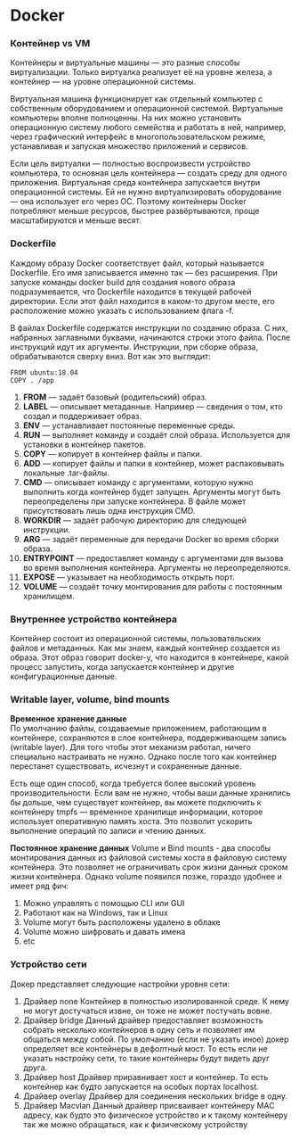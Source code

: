 # Docker
### Контейнер vs VM
Контейнеры и виртуальные машины — это разные способы виртуализации. Только виртуалка реализует её на уровне железа, а 
контейнер — на уровне операционной системы.

Виртуальная машина функционирует как отдельный компьютер с собственным оборудованием и операционной системой. Виртуальные 
компьютеры вполне полноценны. На них можно установить операционную систему любого семейства и работать в ней, 
например, через графический интерфейс в многопользовательском режиме, устанавливая и запуская множество приложений и 
сервисов.

Если цель виртуалки — полностью воспроизвести устройство компьютера, то основная цель контейнера — создать среду для 
одного приложения. Виртуальная среда контейнера запускается внутри операционной системы. Ей не нужно виртуализировать 
оборудование — она использует его через ОС. Поэтому контейнеры Docker потребляют меньше ресурсов, быстрее развёртываются, 
проще масштабируются и меньше весят.

### Dockerfile
Каждому образу Docker соответствует файл, который называется Dockerfile. Его имя записывается именно так — без 
расширения. При запуске команды docker build для создания нового образа подразумевается, что Dockerfile находится в 
текущей рабочей директории. Если этот файл находится в каком-то другом месте, его расположение можно указать с 
использованием флага -f.

В файлах Dockerfile содержатся инструкции по созданию образа. С них, набранных заглавными буквами, начинаются строки 
этого файла. После инструкций идут их аргументы. Инструкции, при сборке образа, обрабатываются сверху вниз. Вот как это 
выглядит:
```
FROM ubuntu:18.04
COPY . /app
```

1) **FROM** — задаёт базовый (родительский) образ.
2) **LABEL** — описывает метаданные. Например — сведения о том, кто создал и поддерживает образ.
3) **ENV** — устанавливает постоянные переменные среды.
4) **RUN** — выполняет команду и создаёт слой образа. Используется для установки в контейнер пакетов.
5) **COPY** — копирует в контейнер файлы и папки.
6) **ADD** — копирует файлы и папки в контейнер, может распаковывать локальные .tar-файлы.
7) **CMD** — описывает команду с аргументами, которую нужно выполнить когда контейнер будет запущен. Аргументы могут быть переопределены при запуске контейнера. В файле может присутствовать лишь одна инструкция CMD.
8) **WORKDIR** — задаёт рабочую директорию для следующей инструкции.
9) **ARG** — задаёт переменные для передачи Docker во время сборки образа.
10) **ENTRYPOINT** — предоставляет команду с аргументами для вызова во время выполнения контейнера. Аргументы не переопределяются.
11) **EXPOSE** — указывает на необходимость открыть порт.
12) **VOLUME** — создаёт точку монтирования для работы с постоянным хранилищем.

### Внутреннее устройство контейнера
Контейнер состоит из операционной системы, пользовательских файлов и метаданных. Как мы знаем, каждый контейнер создается 
из образа. Этот образ говорит docker-у, что находится в контейнере, какой процесс запустить, когда запускается контейнер 
и другие конфигурационные данные.

### Writable layer, volume, bind mounts
**Временное хранение данные**  
По умолчанию файлы, создаваемые приложением, работающим в контейнере, сохраняются в слое контейнера, поддерживающем 
запись (writable layer). Для того чтобы этот механизм работал, ничего специально настраивать не нужно. Однако после того 
как контейнер перестанет существовать, исчезнут и сохраненные данные.

Есть еще один способ, когда требуется более высокий уровень производительности. Если вам не нужно, чтобы ваши данные 
хранились бы дольше, чем существует контейнер, вы можете подключить к контейнеру tmpfs — временное хранилище информации, 
которое использует оперативную память хоста. Это позволит ускорить выполнение операций по записи и чтению данных.

**Постоянное хранение данных**
Volume и Bind mounts - два способы монтирования данных из файловой системы хоста в файловую систему контейнера. Это 
позволяет не ограничивать срок жизни данных сроком жизни контейнера. Однако volume появился позже, гораздо удобнее и 
имеет ряд фич:
1) Можно управлять с помощью CLI или GUI
2) Работают как на Windows, так и Linux
3) Volume могут быть расположены удалено в облаке
4) Volume можно шифровать и давать имена
5) etc

### Устройство сети
Докер представляет следующие настройки уровня сети:
1) Драйвер none
Контейнер в полностью изолированной среде. К нему не могут достучаться извне, он тоже не может постучать вовне.
2) Драйвер bridge
Данный драйвер предоставляет возможность собрать несколько контейнеров в одну сеть и позволяет им общаться между собой.
По умолчанию (если не указать иное) докер определяет все контейнеры в дефолтный мост. То есть если не указать настройку
сети, то такие контейнеры будут видеть друг друга.
3) Драйвер host
Драйвер приравнивает хост и контейнер. То есть контейнер как будто запускается на особых портах localhost.
4) Драйвер overlay
Драйвер для соединения нескольких bridge в одну.
5) Драйвер Macvlan
Данный драйвер присваивает контейнеру MAC адресу, как будто это физическое устройство и к такому контейнеру
так же можно обращаться, как к физическому устройству